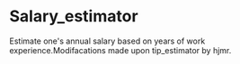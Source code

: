 # Salary_estimator
Estimate one's annual salary based on years of work experience.Modifacations made upon tip_estimator by hjmr.
